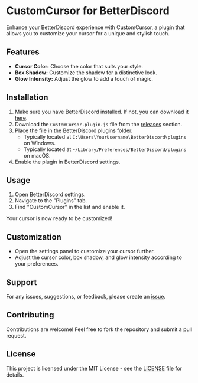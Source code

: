 # CustomCursor for BetterDiscord

Enhance your BetterDiscord experience with CustomCursor, a plugin that allows you to customize your cursor for a unique and stylish touch.

## Features

- **Cursor Color:** Choose the color that suits your style.
- **Box Shadow:** Customize the shadow for a distinctive look.
- **Glow Intensity:** Adjust the glow to add a touch of magic.

## Installation

1. Make sure you have BetterDiscord installed. If not, you can download it [here](https://betterdiscord.app/).
2. Download the `CustomCursor.plugin.js` file from the [releases](https://github.com/yourusername/CustomCursor/releases) section.
3. Place the file in the BetterDiscord plugins folder.
   - Typically located at `C:\Users\YourUsername\BetterDiscord\plugins` on Windows.
   - Typically located at `~/Library/Preferences/BetterDiscord/plugins` on macOS.
4. Enable the plugin in BetterDiscord settings.

## Usage

1. Open BetterDiscord settings.
2. Navigate to the "Plugins" tab.
3. Find "CustomCursor" in the list and enable it.

Your cursor is now ready to be customized!

## Customization

- Open the settings panel to customize your cursor further.
- Adjust the cursor color, box shadow, and glow intensity according to your preferences.

## Support

For any issues, suggestions, or feedback, please create an [issue](https://github.com/yourusername/CustomCursor/issues).

## Contributing

Contributions are welcome! Feel free to fork the repository and submit a pull request.

## License

This project is licensed under the MIT License - see the [LICENSE](LICENSE) file for details.
